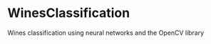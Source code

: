WinesClassification
====================

Wines classification using neural networks and the OpenCV library
